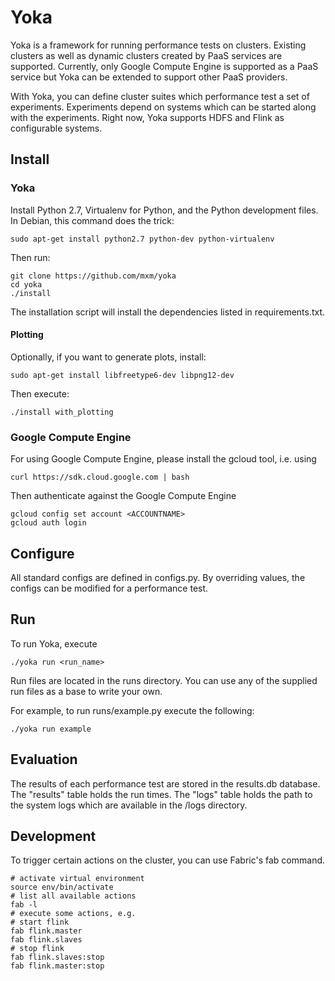 Yoka
====

Yoka is a framework for running performance tests on clusters. Existing clusters
as well as dynamic clusters created by PaaS services are supported. Currently,
only Google Compute Engine is supported as a PaaS service but Yoka can be
extended to support other PaaS providers.

With Yoka, you can define cluster suites which performance test a set of
experiments. Experiments depend on systems which can be started along with the
experiments. Right now, Yoka supports HDFS and Flink as configurable systems.

Install
-------

### Yoka

Install Python 2.7, Virtualenv for Python, and the Python development files. In Debian, this command does the trick:

    sudo apt-get install python2.7 python-dev python-virtualenv

Then run:

    git clone https://github.com/mxm/yoka
    cd yoka
    ./install

The installation script will install the dependencies listed in requirements.txt.

#### Plotting

Optionally, if you want to generate plots, install:

    sudo apt-get install libfreetype6-dev libpng12-dev

Then execute:

    ./install with_plotting

### Google Compute Engine

For using Google Compute Engine, please install the gcloud tool, i.e. using

    curl https://sdk.cloud.google.com | bash

Then authenticate against the Google Compute Engine

    gcloud config set account <ACCOUNTNAME>
    gcloud auth login


Configure
---------

All standard configs are defined in configs.py. By overriding values, the
configs can be modified for a performance test.

Run
---

To run Yoka, execute

    ./yoka run <run_name>

Run files are located in the runs directory. You can use any of the
supplied run files as a base to write your own.

For example, to run runs/example.py execute the following:

    ./yoka run example


Evaluation
----------

The results of each performance test are stored in the results.db database.  The
"results" table holds the run times. The "logs" table holds the path to the
system logs which are available in the /logs directory.

Development
-----------

To trigger certain actions on the cluster, you can use Fabric's fab command.

    # activate virtual environment
    source env/bin/activate
    # list all available actions
    fab -l
    # execute some actions, e.g.
    # start flink
    fab flink.master
    fab flink.slaves
    # stop flink
    fab flink.slaves:stop
    fab flink.master:stop
